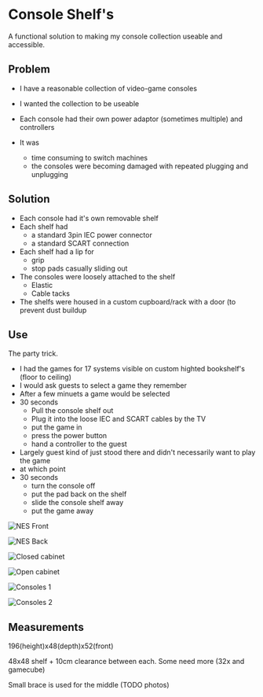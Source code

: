 Console Shelf's
===============

A functional solution to making my console collection useable and accessible.

Problem
-------

* I have a reasonable collection of video-game consoles
* I wanted the collection to be useable
* Each console had their own power adaptor (sometimes multiple) and controllers

* It was
    * time consuming to switch machines
    * the consoles were becoming damaged with repeated plugging and unplugging

Solution
--------

* Each console had it's own removable shelf
* Each shelf had
    * a standard 3pin IEC power connector
    * a standard SCART connection
* Each shelf had a lip for
    * grip
    * stop pads casually sliding out
* The consoles were loosely attached to the shelf
    * Elastic
    * Cable tacks
* The shelfs were housed in a custom cupboard/rack with a door (to prevent dust buildup

Use
---

The party trick.
* I had the games for 17 systems visible on custom highted bookshelf's (floor to ceiling)
* I would ask guests to select a game they remember
* After a few minuets a game would be selected
* 30 seconds
    * Pull the console shelf out
    * Plug it into the loose IEC and SCART cables by the TV
    * put the game in
    * press the power button
    * hand a controller to the guest
* Largely guest kind of just stood there and didn't necessarily want to play the game
* at which point
* 30 seconds
    * turn the console off
    * put the pad back on the shelf
    * slide the console shelf away
    * put the game away


![NES Front](./images/IMG_20200508_143758.jpg)

![NES Back](./images/IMG_20200508_143835.jpg)

![Closed cabinet](images/IMG_20211102_221221_7b.jpg)

![Open cabinet](images/IMG_20211102_221239_6b.jpg)

![Consoles 1](images/IMG_20211102_221302_6b.jpg)

![Consoles 2](images/IMG_20211102_221316_3b.jpg)

Measurements
------------

196(height)x48(depth)x52(front)

48x48 shelf + 10cm clearance between each. Some need more (32x and gamecube)

Small brace is used for the middle (TODO photos)

